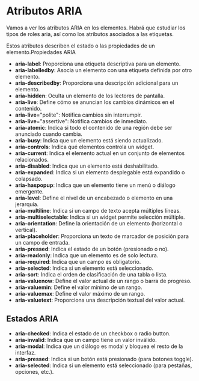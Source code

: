 # Atributos ARIA

Vamos a ver los atributos ARIA en los elementos. Habrá que estudiar los tipos de roles aria, así como los atributos asociados a las etiquetas.

Estos atributos describen el estado o las propiedades de un elemento.Propiedades ARIA

* **aria-label**: Proporciona una etiqueta descriptiva para un elemento.
* **aria-labelledby**: Asocia un elemento con una etiqueta definida por otro elemento.
* **aria-describedby**: Proporciona una descripción adicional para un elemento.
* **aria-hidden**: Oculta un elemento de los lectores de pantalla.
* **aria-live**: Define cómo se anuncian los cambios dinámicos en el contenido.
* **aria-live**="polite": Notifica cambios sin interrumpir.
* **aria-live**="assertive": Notifica cambios de inmediato.
* **aria-atomic**: Indica si todo el contenido de una región debe ser anunciado cuando cambia.
* **aria-busy**: Indica que un elemento está siendo actualizado.
* **aria-controls**: Indica qué elementos controla un widget.
* **aria-current**: Indica el elemento actual en un conjunto de elementos relacionados.
* **aria-disabled**: Indica que un elemento está deshabilitado.
* **aria-expanded**: Indica si un elemento desplegable está expandido o colapsado.
* **aria-haspopup**: Indica que un elemento tiene un menú o diálogo emergente.
* **aria-level**: Define el nivel de un encabezado o elemento en una jerarquía.
* **aria-multiline**: Indica si un campo de texto acepta múltiples líneas.
* **aria-multiselectable**: Indica si un widget permite selección múltiple.
* **aria-orientation**: Define la orientación de un elemento (horizontal o vertical).
* **aria-placeholder**: Proporciona un texto de marcador de posición para un campo de entrada.
* **aria-pressed**: Indica el estado de un botón (presionado o no).
* **aria-readonly**: Indica que un elemento es de solo lectura.
* **aria-required**: Indica que un campo es obligatorio.
* **aria-selected**: Indica si un elemento está seleccionado.
* **aria-sort**: Indica el orden de clasificación de una tabla o lista.
* **aria-valuenow**: Define el valor actual de un rango o barra de progreso.
* **aria-valuemin**: Define el valor mínimo de un rango.
* **aria-valuemax**: Define el valor máximo de un rango.
* **aria-valuetext**: Proporciona una descripción textual del valor actual.

## Estados ARIA

* **aria-checked**: Indica el estado de un checkbox o radio button.
* **aria-invalid**: Indica que un campo tiene un valor inválido.
* **aria-modal**: Indica que un diálogo es modal y bloquea el resto de la interfaz.
* **aria-pressed**: Indica si un botón está presionado (para botones toggle).
* **aria-selected**: Indica si un elemento está seleccionado (para pestañas, opciones, etc.).